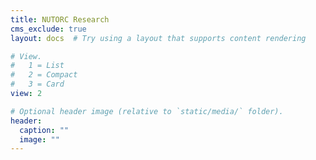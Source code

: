 ```yaml
---
title: NUTORC Research 
cms_exclude: true
layout: docs  # Try using a layout that supports content rendering

# View.
#   1 = List
#   2 = Compact
#   3 = Card
view: 2

# Optional header image (relative to `static/media/` folder).
header:
  caption: ""
  image: ""
---
```

